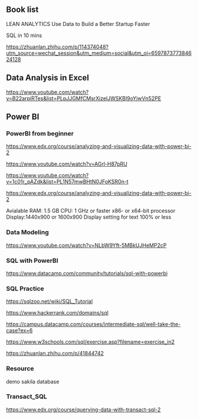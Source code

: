 ## Book list 
LEAN ANALYTICS Use Data to Build a Better Startup Faster 

SQL in 10 mins

https://zhuanlan.zhihu.com/p/114374048?utm_source=wechat_session&utm_medium=social&utm_oi=659787377384624128

## Data Analysis in Excel
https://www.youtube.com/watch?v=B22arpiRTes&list=PLpJJGMfCMsrXjzelJWSKBI9oYjwVn52PE

## Power BI
### PowerBI from beginner

https://www.edx.org/course/analyzing-and-visualizing-data-with-power-bi-2

https://www.youtube.com/watch?v=AGrl-H87pRU

https://www.youtube.com/watch?v=1c01r_pAZdk&list=PL1N57mwBHtN0JFoKSR0n-t

https://www.edx.org/course/analyzing-and-visualizing-data-with-power-bi-2

Avialable RAM: 1.5 GB
CPU: 1 GHz or faster x86- or x64-bit processor
Display:1440x900 or 1600x900
Display setting for text 100% or less

### Data Modeling

https://www.youtube.com/watch?v=NLbW9Yft-5MBkUJHeMP2cP

### SQL with PowerBI
https://www.datacamp.com/community/tutorials/sql-with-powerbi

### SQL Practice
https://sqlzoo.net/wiki/SQL_Tutorial

https://www.hackerrank.com/domains/sql

https://campus.datacamp.com/courses/intermediate-sql/well-take-the-case?ex=6

https://www.w3schools.com/sql/exercise.asp?filename=exercise_in2

https://zhuanlan.zhihu.com/p/41844742
### Resource
demo sakila database

### Transact_SQL
https://www.edx.org/course/querying-data-with-transact-sql-2
